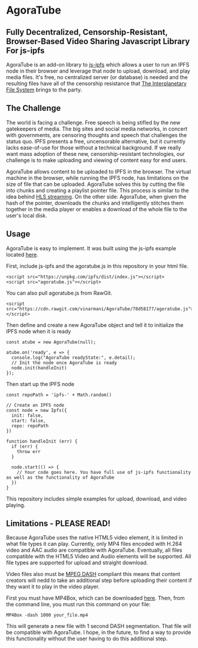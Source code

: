 # AgoraTube
## Fully Decentralized, Censorship-Resistant, Browser-Based Video Sharing Javascript Library For js-ipfs
AgoraTube is an add-on library to [js-ipfs](https://github.com/ipfs/js-ipfs) which allows a user to run an IPFS node in their browser and leverage that node to upload, download, and play media files. It's free, no centralized server (or database) is needed and the resulting files have all of the censorship resistance that [The Interplanetary File System](http://ipfs.io) brings to the party.

## The Challenge

The world is facing a challenge. Free speech is being stifled by the new gatekeepers of media. The big sites and social media networks, in concert with governments, are censoring thoughts and speech that challenges the status quo. IPFS presents a free, uncensorable alternative, but it currently lacks ease-of-use for those without a technical background. If we really want mass adoption of these new, censorship-resistant technologies, our challenge is to make uploading and viewing of content easy for end users. 

AgoraTube allows content to be uploaded to IPFS in the browser. The virtual machine in the browser, while running the IPFS node, has limitations on the size of file that can be uploaded. AgoraTube solves this by cutting the file into chunks and creating a playlist pointer file. This process is similar to the idea behind [HLS streaming](https://github.com/ipfs/js-ipfs/tree/master/examples/browser-video-streaming). On the other side: AgoraTube, when given the hash of the pointer, downloads the chunks and intelligently stitches them together in the media player or enables a download of the whole file to the user's local disk.

## Usage

AgoraTube is easy to implement. It was built using the js-ipfs example located [here](https://github.com/ipfs/js-ipfs/tree/master/examples/browser-script-tag).

First, include js-ipfs and the agoratube.js in this repository in your html file.
```
<script src="https://unpkg.com/ipfs/dist/index.js"></script>
<script src="agoratube.js"></script>
```
You can also pull agoratube.js from RawGit.
```
<script src="https://cdn.rawgit.com/vinarmani/AgoraTube/78d58177/agoratube.js"></script>
```
Then define and create a new AgoraTube object and tell it to initialize the IPFS node when it is ready
```
const atube = new AgoraTube(null);
	
atube.on('ready', e => {
  console.log("AgoraTube readyState:", e.detail);
  // Init the node once AgoraTube is ready
  node.init(handleInit)
});
```
Then start up the IPFS node
```
const repoPath = 'ipfs-' + Math.random()

// Create an IPFS node
const node = new Ipfs({
  init: false,
  start: false,
  repo: repoPath
})

function handleInit (err) {
  if (err) {
    throw err
  }

  node.start(() => {
    // Your code goes here. You have full use of js-ipfs functionality as well as the functionality of AgoraTube
  })
}
```

This repository includes simple examples for upload, download, and video playing.

## Limitations - PLEASE READ!

Because AgoraTube uses the native HTML5 video element, it is limited in what file types it can play. Currently, only MP4 files encoded with H.264 video and AAC audio are compatible with AgoraTube. Eventually, all files compatible with the HTML5 Video and Audio elements will be supported. All file types are supported for upload and straight download.

Video files also must be [MPEG DASH](https://en.wikipedia.org/wiki/Dynamic_Adaptive_Streaming_over_HTTP) compliant this means that content creators will nedd to take an additional step before uploading their content if they want it to play in the video player.

First you must have MP4Box, which can be downloaded [here](https://gpac.wp.imt.fr/mp4box/). Then, from the command line, you must run this command on your file:
```
MP4Box -dash 1000 your_file.mp4
```
This will generate a new file with 1 second DASH segmentation. That file will be compatible with AgoraTube. I hope, in the future, to find a way to provide this functionality without the user having to do this additional step.
